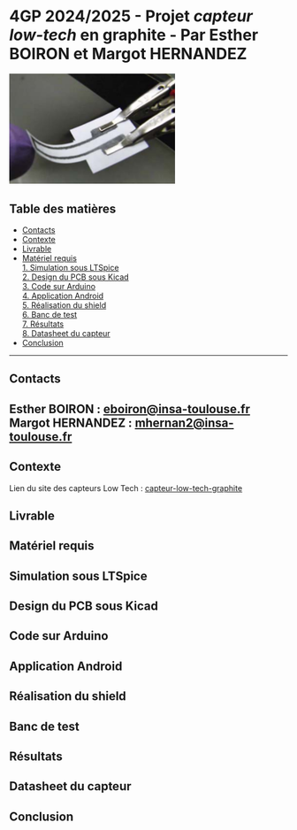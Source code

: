 # 4GP 2024/2025 - Projet *capteur low-tech* en graphite - Par Esther BOIRON et Margot HERNANDEZ

<img src="Images/image-capteur-graphite.png" alt="Image capteur" width="300">

## Table des matières
* [Contacts](#contacts)
* [Contexte](#contexte)
* [Livrable](#livrable)
* [Matériel requis](#matériel-requis) <br>
[1. Simulation sous LTSpice](#1--simulation-sous-ltspice) <br>
[2. Design du PCB sous Kicad](#2--design-du-pcb-sous-kicad) <br>
[3. Code sur Arduino](#3--code-sur-arduino) <br>
[4. Application Android](#4--application-android) <br>
[5. Réalisation du shield](#5--réalisation-du-shield) <br>
[6. Banc de test](#6--banc-de-test) <br>
[7. Résultats](#7--résultats) <br>
[8. Datasheet du capteur](#8--datasheet-du-capteur)
* [Conclusion](#conclusion)
------------
## Contacts  
Esther BOIRON : eboiron@insa-toulouse.fr  
Margot HERNANDEZ : mhernan2@insa-toulouse.fr  
------------
## Contexte
Lien du site des capteurs Low Tech : [capteur-low-tech-graphite](https://moodle.insa-toulouse.fr/mod/resource/view.php?id=60418)
## Livrable
## Matériel requis
## Simulation sous LTSpice
## Design du PCB sous Kicad
## Code sur Arduino
## Application Android
## Réalisation du shield
## Banc de test
## Résultats
## Datasheet du capteur
## Conclusion
